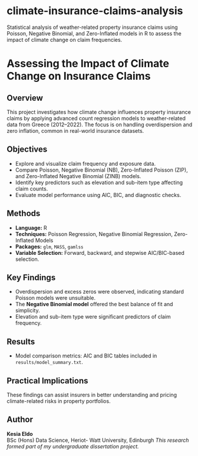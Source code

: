 # climate-insurance-claims-analysis
Statistical analysis of weather-related property insurance claims using Poisson, Negative Binomial, and Zero-Inflated models in R to assess the impact of climate change on claim frequencies.

# Assessing the Impact of Climate Change on Insurance Claims

## Overview
This project investigates how climate change influences property insurance claims by applying advanced count regression models to weather-related data from Greece (2012–2022). The focus is on handling overdispersion and zero inflation, common in real-world insurance datasets.

## Objectives
- Explore and visualize claim frequency and exposure data.
- Compare Poisson, Negative Binomial (NB), Zero-Inflated Poisson (ZIP), and Zero-Inflated Negative Binomial (ZINB) models.
- Identify key predictors such as elevation and sub-item type affecting claim counts.
- Evaluate model performance using AIC, BIC, and diagnostic checks.

## Methods
- **Language:** R  
- **Techniques:** Poisson Regression, Negative Binomial Regression, Zero-Inflated Models  
- **Packages:** `glm`, `MASS`, `gamlss`  
- **Variable Selection:** Forward, backward, and stepwise AIC/BIC-based selection.

## Key Findings
- Overdispersion and excess zeros were observed, indicating standard Poisson models were unsuitable.
- The **Negative Binomial model** offered the best balance of fit and simplicity.
- Elevation and sub-item type were significant predictors of claim frequency.

## Results 
- Model comparison metrics: AIC and BIC tables included in `results/model_summary.txt`.

## Practical Implications
These findings can assist insurers in better understanding and pricing climate-related risks in property portfolios.

## Author
**Kesia Eldo**  
BSc (Hons) Data Science, Heriot- Watt University, Edinburgh
*This research formed part of my undergraduate dissertation project.*


